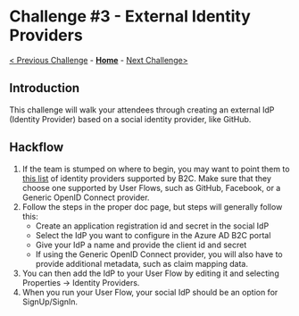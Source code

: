 # Challenge \#3 - External Identity Providers

[< Previous Challenge](./02-susi.md) - **[Home](./README.md)** - [Next Challenge>](./04-l14n.md)
## Introduction 

This challenge will walk your attendees through creating an external IdP (Identity Provider) based on a social identity provider, like GitHub. 

## Hackflow

1. If the team is stumped on where to begin, you may want to point them to [this list](https://docs.microsoft.com/en-us/azure/active-directory-b2c/add-identity-provider) of identity providers supported by B2C. Make sure that they choose one supported by User Flows, such as GitHub, Facebook, or a Generic OpenID Connect provider.
2. Follow the steps in the proper doc page, but steps will generally follow this:
    - Create an application registration id and secret in the social IdP
    - Select the IdP you want to configure in the Azure AD B2C portal
    - Give your IdP a name and provide the client id and secret
    - If using the Generic OpenID Connect provider, you will also have to provide additional metadata, such as claim mapping data.
3. You can then add the IdP to your User Flow by editing it and selecting Properties -> Identity Providers.
4. When you run your User Flow, your social IdP should be an option for SignUp/SignIn.